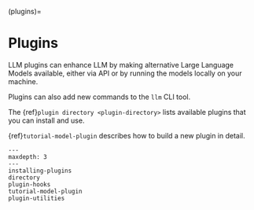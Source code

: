 (plugins)=
# Plugins

LLM plugins can enhance LLM by making alternative Large Language Models available, either via API or by running the models locally on your machine.

Plugins can also add new commands to the `llm` CLI tool.

The {ref}`plugin directory <plugin-directory>` lists available plugins that you can install and use.

{ref}`tutorial-model-plugin` describes how to build a new plugin in detail.

```{toctree}
---
maxdepth: 3
---
installing-plugins
directory
plugin-hooks
tutorial-model-plugin
plugin-utilities
```
